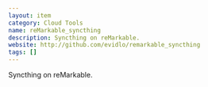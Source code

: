 ```yaml
---
layout: item
category: Cloud Tools
name: reMarkable_syncthing
description: Syncthing on reMarkable.
website: http://github.com/evidlo/remarkable_syncthing
tags: []
---
```


Syncthing on reMarkable.
